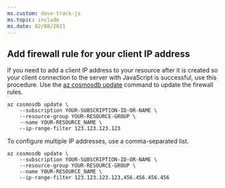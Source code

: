 ```yaml
---
ms.custom: devx-track-js
ms.topic: include
ms.date: 02/08/2021
---
```


## Add firewall rule for your client IP address

If you need to add a client IP address to your resource after it is created so your client connection to the server with JavaScript is successful, use this procedure. Use the [az cosmosdb update](/cli/azure/cosmosdb#az_cosmosdb_update) command to update the firewall rules.


```azurecli
az cosmosdb update \
    --subscription YOUR-SUBSCRIPTION-ID-OR-NAME \
    --resource-group YOUR-RESOURCE-GROUP \
    --name YOUR-RESOURCE_NAME \
    --ip-range-filter 123.123.123.123
```

To configure multiple IP addresses, use a comma-separated list.

```azurecli
az cosmosdb update \
    --subscription YOUR-SUBSCRIPTION-ID-OR-NAME \
    --resource-group YOUR-RESOURCE-GROUP \
    --name YOUR-RESOURCE_NAME \
    --ip-range-filter 123.123.123.123,456.456.456.456
```